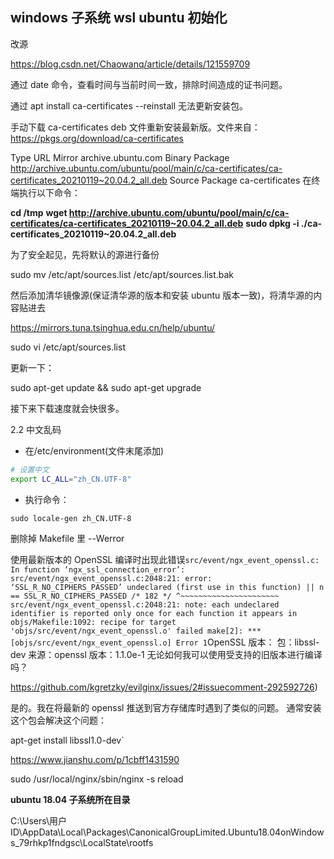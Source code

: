 ## windows 子系统 wsl ubuntu 初始化

改源

https://blog.csdn.net/Chaowanq/article/details/121559709

通过 date 命令，查看时间与当前时间一致，排除时间造成的证书问题。

通过 apt install ca-certificates --reinstall 无法更新安装包。

手动下载 ca-certificates deb 文件重新安装最新版。文件来自：https://pkgs.org/download/ca-certificates

Type URL
Mirror archive.ubuntu.com
Binary Package http://archive.ubuntu.com/ubuntu/pool/main/c/ca-certificates/ca-certificates_20210119~20.04.2_all.deb
Source Package ca-certificates
在终端执行以下命令：

**cd /tmp**
**wget http://archive.ubuntu.com/ubuntu/pool/main/c/ca-certificates/ca-certificates_20210119~20.04.2_all.deb**
**sudo dpkg -i ./ca-certificates_20210119~20.04.2_all.deb**

为了安全起见，先将默认的源进行备份

sudo mv /etc/apt/sources.list /etc/apt/sources.list.bak

然后添加清华镜像源(保证清华源的版本和安装 ubuntu 版本一致)，将清华源的内容贴进去

https://mirrors.tuna.tsinghua.edu.cn/help/ubuntu/

sudo vi /etc/apt/sources.list

更新一下：

sudo apt-get update && sudo apt-get upgrade

接下来下载速度就会快很多。

2.2 中文乱码

- 在/etc/environment(文件末尾添加)

```bash
# 设置中文
export LC_ALL="zh_CN.UTF-8"
```

- 执行命令：

```text
sudo locale-gen zh_CN.UTF-8
```

删除掉 Makefile 里 --Werror

使用最新版本的 OpenSSL 编译时出现此错误`src/event/ngx_event_openssl.c: In function ‘ngx_ssl_connection_error’: src/event/ngx_event_openssl.c:2048:21: error: ‘SSL_R_NO_CIPHERS_PASSED’ undeclared (first use in this function) || n == SSL_R_NO_CIPHERS_PASSED /* 182 */ ^~~~~~~~~~~~~~~~~~~~~~~ src/event/ngx_event_openssl.c:2048:21: note: each undeclared identifier is reported only once for each function it appears in objs/Makefile:1092: recipe for target 'objs/src/event/ngx_event_openssl.o' failed make[2]: *** [objs/src/event/ngx_event_openssl.o] Error 1`OpenSSL 版本： 包：libssl-dev 来源：openssl 版本：1.1.0e-1 无论如何我可以使用受支持的旧版本进行编译吗？

https://github.com/kgretzky/evilginx/issues/2#issuecomment-292592726)

是的。我在将最新的 openssl 推送到官方存储库时遇到了类似的问题。 通常安装这个包会解决这个问题：

apt-get install libssl1.0-dev`

https://www.jianshu.com/p/1cbff1431590

sudo /usr/local/nginx/sbin/nginx -s reload

**ubuntu 18.04 子系统所在目录**

C:\Users\用户 ID\AppData\Local\Packages\CanonicalGroupLimited.Ubuntu18.04onWindows_79rhkp1fndgsc\LocalState\rootfs

